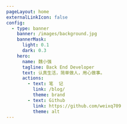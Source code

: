 ```yaml
---
pageLayout: home
externalLinkIcon: false
config:
  - type: banner
    banner: /images/background.jpg
    bannerMask:
      light: 0.1
      dark: 0.3
    hero:
      name: 魏小强
      tagline: Back End Developer
      text: 认真生活，简单做人，用心做事。
      actions:
        - text: 笔  记
          link: /blog/
          theme: brand
        - text: Github
          link: https://github.com/weixq709
          theme: alt
---
```

